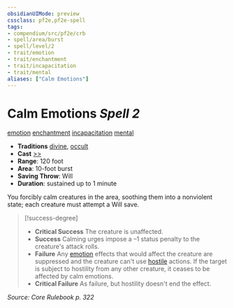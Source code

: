 ```yaml
---
obsidianUIMode: preview
cssclass: pf2e,pf2e-spell
tags:
- compendium/src/pf2e/crb
- spell/area/burst
- spell/level/2
- trait/emotion
- trait/enchantment
- trait/incapacitation
- trait/mental
aliases: ["Calm Emotions"]
---
```

# Calm Emotions *Spell 2*   
[emotion](emotion.md "Emotion Effect Trait")  [enchantment](enchantment.md "Enchantment School Trait")  [incapacitation](incapacitation.md "Incapacitation Effect Trait")  [mental](mental.md "Mental Effect Trait")  

- **Traditions** [divine](divine.md "Divine Tradition Trait"), [occult](occult.md "Occult Tradition Trait")
- **Cast** [>>](chapter-9-playing-the-game.md#Actions "Two-Action") 
- **Range**: 120 foot
- **Area**: 10-foot burst
- **Saving Throw**: Will
- **Duration**: sustained up to 1 minute

You forcibly calm creatures in the area, soothing them into a nonviolent state; each creature must attempt a Will save.

> [!success-degree] 
> - **Critical Success** The creature is unaffected.
> - **Success** Calming urges impose a –1 status penalty to the creature's attack rolls.
> - **Failure** Any [emotion](emotion.md "Emotion Effect Trait") effects that would affect the creature are suppressed and the creature can't use [hostile](conditions.md#Hostile) actions. If the target is subject to hostility from any other creature, it ceases to be affected by calm emotions.
> - **Critical Failure** As failure, but hostility doesn't end the effect.

*Source: Core Rulebook p. 322*
